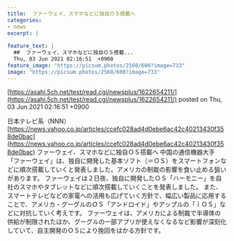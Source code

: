 ```yaml
---
title:  ファーウェイ、スマホなどに独自ＯＳ搭載へ 
categories:
- news
excerpt: |
  
feature_text: |
  ##  ファーウェイ、スマホなどに独自ＯＳ搭載...
  Thu, 03 Jun 2021 02:16:51  +0900
feature_image: "https://picsum.photos/2560/600?image=733"
image: "https://picsum.photos/2560/600?image=733"
---
```


[https://asahi.5ch.net/test/read.cgi/newsplus/1622654211/](https://asahi.5ch.net/test/read.cgi/newsplus/1622654211/)
posted on Thu, 03 Jun 2021 02:16:51  +0900

<!--more-->

日本テレビ系（NNN） [https://news.yahoo.co.jp/articles/ccefc028ad4d0ebe6ac42c40213430f358de0bac](https://news.yahoo.co.jp/articles/ccefc028ad4d0ebe6ac42c40213430f358de0bac) ファーウェイ、スマホなどに独自ＯＳ搭載へ 中国の通信機器大手「ファーウェイ」は、独自に開発した基本ソフト（＝ＯＳ）をスマートフォンなどに順次搭載していくと発表しました。アメリカの制裁の影響を食い止める狙いがあります。 ファーウェイは２日夜、独自に開発したＯＳ「ハーモニー」を自社のスマホやタブレットなどに順次搭載していくことを発表しました。 また、スマートテレビなどの家電への活用も広げていく方針で、幅広い製品に応用することで、アメリカ・グーグルのＯＳ「アンドロイド」やアップルの「ｉＯＳ」などに対抗していく考えです。 ファーウェイは、アメリカによる制裁で半導体の供給が制限されたほか、グーグルの一部アプリが使えなくなるなど影響が深刻化していて、自主開発のＯＳにより挽回をはかる方針です。

